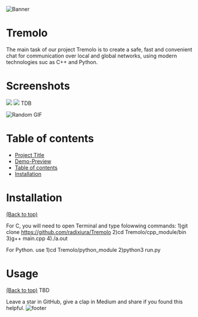 ![Banner](https://i.imgur.com/glErIFF.png)
# Tremolo
The main task of our project Tremolo is to create a safe, fast and convenient chat for communication over local and global networks, using modern technologies suc as C++ and Python.






# Screenshots

![](https://i.imgur.com/Mq1I50c.jpg)
![](https://i.imgur.com/e4gvLvD.jpg)
TDB




![Random GIF](https://media.giphy.com/media/ZVik7pBtu9dNS/giphy.gif)
# Table of contents





- [Project Title](#project-title)
- [Demo-Preview](#demo-preview)
- [Table of contents](#table-of-contents)
- [Installation](#installation)


# Installation
[(Back to top)](#table-of-contents)


For C, you will need to open Terminal and type folowwing commands:
1)git clone https://github.com/radixiura/Tremolo
2)cd Tremolo/cpp_module/bin
3)g++ main.cpp
4)./a.out

For Python. use
1)cd Tremolo/python_module
2)python3 run.py





# Usage
[(Back to top)](#table-of-contents)
TBD

Leave a star in GitHub, give a clap in Medium and share if you found this helpful.
![footer](https://i.imgur.com/l38Sz35.gif)





